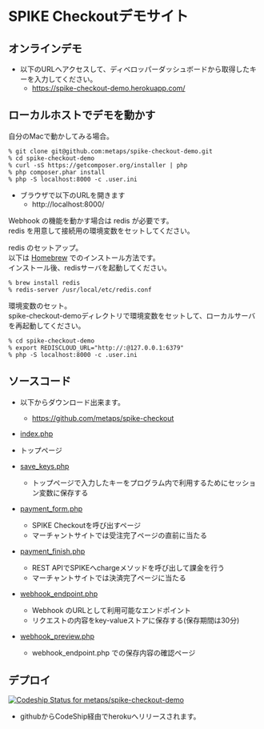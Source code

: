 SPIKE Checkoutデモサイト
====


オンラインデモ
----
- 以下のURLへアクセスして、ディベロッパーダッシュボードから取得したキーを入力してください。
  - https://spike-checkout-demo.herokuapp.com/


ローカルホストでデモを動かす
----

自分のMacで動かしてみる場合。

```
% git clone git@github.com:metaps/spike-checkout-demo.git
% cd spike-checkout-demo
% curl -sS https://getcomposer.org/installer | php
% php composer.phar install
% php -S localhost:8000 -c .user.ini
```


- ブラウザで以下のURLを開きます
  - http://localhost:8000/


Webhook の機能を動かす場合は redis が必要です。  
redis を用意して接続用の環境変数をセットしてください。

redis のセットアップ。  
以下は [Homebrew](http://brew.sh/) でのインストール方法です。  
インストール後、redisサーバを起動してください。

```
% brew install redis
% redis-server /usr/local/etc/redis.conf
```

環境変数のセット。  
spike-checkout-demoディレクトリで環境変数をセットして、ローカルサーバを再起動してください。

```
% cd spike-checkout-demo
% export REDISCLOUD_URL="http://:@127.0.0.1:6379"
% php -S localhost:8000 -c .user.ini
```


ソースコード
----

- 以下からダウンロード出来ます。
  - https://github.com/metaps/spike-checkout


- [index.php](index.php)
 - トップページ
- [save_keys.php](save_keys.php)
  - トップページで入力したキーをプログラム内で利用するためにセッション変数に保存する
- [payment_form.php](payment_form.php)
  - SPIKE Checkoutを呼び出すページ
  - マーチャントサイトでは受注完了ページの直前に当たる
- [payment_finish.php](payment_finish.php)
  - REST APIでSPIKEへchargeメソッドを呼び出して課金を行う
  - マーチャントサイトでは決済完了ページに当たる
- [webhook_endpoint.php](webhook_endpoint.php)
  - Webhook のURLとして利用可能なエンドポイント
  - リクエストの内容をkey-valueストアに保存する(保存期間は30分)
- [webhook_preview.php](webhook_preview.php)
  - webhook_endpoint.php での保存内容の確認ページ


デプロイ
----
[![Codeship Status for metaps/spike-checkout-demo](https://www.codeship.io/projects/484a93f0-da5b-0131-45a4-6ae09c7da1e0/status)](https://www.codeship.io/projects/24311)

- githubからCodeShip経由でherokuへリリースされます。

